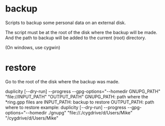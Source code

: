 # backup

Scripts to backup some personal data on an external disk.

The script must be at the root of the disk where the backup will be made.
And the path to backup will be added to the current (root) directory.

(On windows, use cygwin)

# restore

Go to the root of the disk where the backup was made.

duplicity [--dry-run] --progress --gpg-options="--homedir GNUPG_PATH" "file://INPUT_PATH" "OUTPUT_PATH"
GNUPG_PATH: path where the *ring.gpp files are
INPUT_PATH: backup to restore
OUTPUT_PATH: path where to restore
example:
duplicity [--dry-run] --progress --gpg-options="--homedir ./gnupg" "file://./cygdrive/d/Users/Mike" "/cygdrive/d/Users/Mike"
